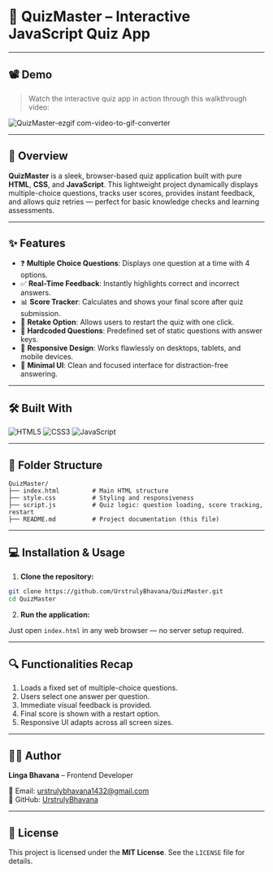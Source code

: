 # 🧠 QuizMaster – Interactive JavaScript Quiz App

---

## 📽️ Demo

> Watch the interactive quiz app in action through this walkthrough video:

![QuizMaster-ezgif com-video-to-gif-converter](https://github.com/user-attachments/assets/98b800ad-55ca-40ff-8f4c-413e17e95838)

---

## 🧾 Overview

**QuizMaster** is a sleek, browser-based quiz application built with pure **HTML**, **CSS**, and **JavaScript**. This lightweight project dynamically displays multiple-choice questions, tracks user scores, provides instant feedback, and allows quiz retries — perfect for basic knowledge checks and learning assessments.

---

## ✨ Features

- ❓ **Multiple Choice Questions**: Displays one question at a time with 4 options.
- ✅ **Real-Time Feedback**: Instantly highlights correct and incorrect answers.
- 📊 **Score Tracker**: Calculates and shows your final score after quiz submission.
- 🔁 **Retake Option**: Allows users to restart the quiz with one click.
- 🧠 **Hardcoded Questions**: Predefined set of static questions with answer keys.
- 📱 **Responsive Design**: Works flawlessly on desktops, tablets, and mobile devices.
- 🎨 **Minimal UI**: Clean and focused interface for distraction-free answering.

---

## 🛠️ Built With

![HTML5](https://img.shields.io/badge/-HTML5-E34F26?logo=html5&logoColor=white&style=flat-square)
![CSS3](https://img.shields.io/badge/-CSS3-1572B6?logo=css3&logoColor=white&style=flat-square)
![JavaScript](https://img.shields.io/badge/-JavaScript-F7DF1E?logo=javascript&logoColor=black&style=flat-square)

---

## 📁 Folder Structure

```plaintext
QuizMaster/
├── index.html         # Main HTML structure
├── style.css          # Styling and responsiveness
├── script.js          # Quiz logic: question loading, score tracking, restart
├── README.md          # Project documentation (this file)
```

---

## 💻 Installation & Usage

1. **Clone the repository:**

```bash
git clone https://github.com/UrstrulyBhavana/QuizMaster.git
cd QuizMaster
```

2. **Run the application:**

Just open `index.html` in any web browser — no server setup required.

---

## 🔍 Functionalities Recap

1. Loads a fixed set of multiple-choice questions.
2. Users select one answer per question.
3. Immediate visual feedback is provided.
4. Final score is shown with a restart option.
5. Responsive UI adapts across all screen sizes.

---

## 🙋‍♀️ Author

**Linga Bhavana** – Frontend Developer

📧 Email: [urstrulybhavana1432@gmail.com](mailto:urstrulybhavana1432@gmail.com)  
🐙 GitHub: [UrstrulyBhavana](https://github.com/UrstrulyBhavana)

---

## 📜 License

This project is licensed under the **MIT License**. See the `LICENSE` file for details.
